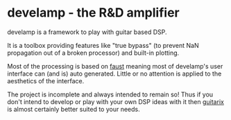 develamp - the R&D amplifier
============================

develamp is a framework to play with guitar based DSP.

It is a toolbox providing features like "true bypass" (to prevent NaN
propagation out of a broken processor) and built-in plotting.

Most of the processing is based on [faust](http://faust.grame.fr/)
meaning most of develamp's user interface can (and is) auto generated.
Little or no attention is applied to the aesthetics of the interface.

The project is incomplete and always intended to remain so! Thus if
you don't intend to develop or play with your own DSP ideas with it
then [guitarix](http://guitarix.sf.net/) is almost certainly better
suited to your needs.

